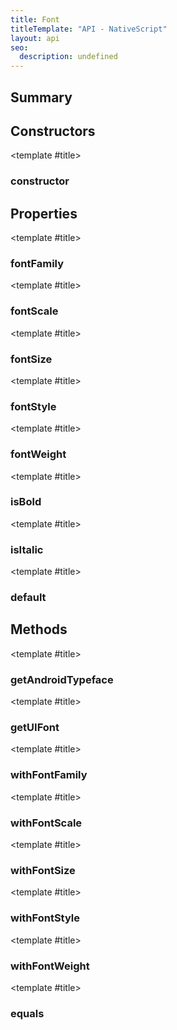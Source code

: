 ```yaml
---
title: Font
titleTemplate: "API - NativeScript"
layout: api
seo:
  description: undefined
---
```


<!-- This page is auto generated, do not edit manually. -->
<!-- Run "yarn generate:api-docs" to regenerate -->

<script setup lang="ts">
  import { provide } from "vue";
  import API_DATA from "./Font.data.json";
  
  provide('API_DATA', API_DATA);
</script>

<APIRefHierarchy v-once />

## <Heading ignore>Summary</Heading>

<APIRefSummary v-once />

## Constructors

<div class="">

<APIRef for="22444" v-once>

<template #title>

### constructor

</template>

</APIRef>

</div>

## Properties

<div class="isPublic">

<APIRef for="22451" v-once>

<template #title>

### fontFamily

</template>

</APIRef>

</div>

<div class="isPublic">

<APIRef for="22455" v-once>

<template #title>

### fontScale

</template>

</APIRef>

</div>

<div class="isPublic">

<APIRef for="22454" v-once>

<template #title>

### fontSize

</template>

</APIRef>

</div>

<div class="isPublic">

<APIRef for="22452" v-once>

<template #title>

### fontStyle

</template>

</APIRef>

</div>

<div class="isPublic">

<APIRef for="22453" v-once>

<template #title>

### fontWeight

</template>

</APIRef>

</div>

<div class="isPublic">

<APIRef for="22456" v-once>

<template #title>

### isBold

</template>

</APIRef>

</div>

<div class="isPublic">

<APIRef for="22457" v-once>

<template #title>

### isItalic

</template>

</APIRef>

</div>

<div class="isPublic isStatic">

<APIRef for="22439" v-once>

<template #title>

### default

</template>

</APIRef>

</div>

## Methods

<div class="isPublic">

<APIRef for="22458" v-once>

<template #title>

### getAndroidTypeface

</template>

</APIRef>

</div>

<div class="isPublic">

<APIRef for="22460" v-once>

<template #title>

### getUIFont

</template>

</APIRef>

</div>

<div class="isPublic">

<APIRef for="22463" v-once>

<template #title>

### withFontFamily

</template>

</APIRef>

</div>

<div class="isPublic">

<APIRef for="22475" v-once>

<template #title>

### withFontScale

</template>

</APIRef>

</div>

<div class="isPublic">

<APIRef for="22472" v-once>

<template #title>

### withFontSize

</template>

</APIRef>

</div>

<div class="isPublic">

<APIRef for="22466" v-once>

<template #title>

### withFontStyle

</template>

</APIRef>

</div>

<div class="isPublic">

<APIRef for="22469" v-once>

<template #title>

### withFontWeight

</template>

</APIRef>

</div>

<div class="isPublic isStatic">

<APIRef for="22440" v-once>

<template #title>

### equals

</template>

</APIRef>

</div>
